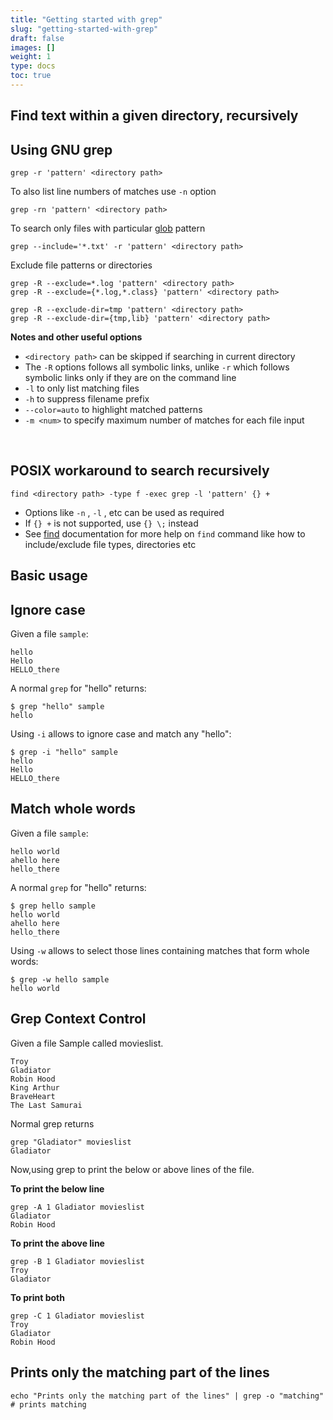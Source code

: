 ```yaml
---
title: "Getting started with grep"
slug: "getting-started-with-grep"
draft: false
images: []
weight: 1
type: docs
toc: true
---
```


## Find text within a given directory, recursively
Using GNU grep
-------------


    grep -r 'pattern' <directory path>

To also list line numbers of matches use `-n` option

    grep -rn 'pattern' <directory path>

To search only files with particular [glob](https://www.wikiod.com/bash/pattern-matching-and-regular-expressions) pattern 

    grep --include='*.txt' -r 'pattern' <directory path>

Exclude file patterns or directories

    grep -R --exclude=*.log 'pattern' <directory path>
    grep -R --exclude={*.log,*.class} 'pattern' <directory path>

    grep -R --exclude-dir=tmp 'pattern' <directory path>
    grep -R --exclude-dir={tmp,lib} 'pattern' <directory path>

**Notes and other useful options**
*  `<directory path>` can be skipped if searching in current directory
* The `-R` options follows all symbolic links, unlike `-r` which follows symbolic links only if they are on the
              command line
* `-l` to only list matching files
* `-h` to suppress filename prefix
* `--color=auto` to highlight matched patterns
* `-m <num>` to specify maximum number of matches for each file input

<br>

POSIX workaround to search recursively
--------------------------------------

    find <directory path> -type f -exec grep -l 'pattern' {} +

* Options like `-n` , `-l` , etc can be used as required
* If `{} +` is not supported, use `{} \;` instead 
* See [find](https://www.wikiod.com/bash/find) documentation for more help on `find` command like how to include/exclude file types, directories etc

## Basic usage


## Ignore case
Given a file `sample`:

    hello
    Hello
    HELLO_there

A normal `grep` for "hello" returns:

    $ grep "hello" sample 
    hello

Using `-i` allows to ignore case and match any "hello":

    $ grep -i "hello" sample
    hello
    Hello
    HELLO_there


## Match whole words
Given a file `sample`:

    hello world
    ahello here
    hello_there

A normal `grep` for "hello" returns:

    $ grep hello sample 
    hello world
    ahello here
    hello_there

Using `-w` allows to select those lines containing matches that form whole words:

    $ grep -w hello sample 
    hello world




## Grep Context Control
Given a file Sample called movieslist.

    Troy
    Gladiator
    Robin Hood
    King Arthur
    BraveHeart
    The Last Samurai

Normal grep returns

    grep "Gladiator" movieslist
    Gladiator

Now,using grep to print the below or above lines of the file.

**To print the below line**

    grep -A 1 Gladiator movieslist 
    Gladiator
    Robin Hood

**To print the above line**

    grep -B 1 Gladiator movieslist 
    Troy
    Gladiator

**To print both**

    grep -C 1 Gladiator movieslist 
    Troy
    Gladiator
    Robin Hood



## Prints only the matching part of the lines
    
    echo "Prints only the matching part of the lines" | grep -o "matching"
    # prints matching

